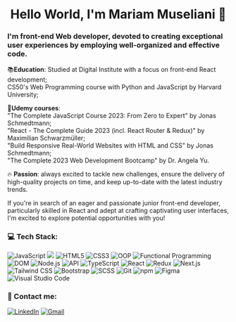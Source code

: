 <h1 align="center">Hello World, I'm Mariam Museliani 👋</h1>

### I'm front-end Web developer, devoted to creating exceptional user experiences by employing well-organized and effective code.

📚**Education**: Studied at Digital Institute with a focus on front-end React development; <br/>
                 CS50's Web Programming course with Python and JavaScript by Harvard University; 

🎯**Udemy courses**: <br/>
"The Complete JavaScript Course 2023: From Zero to Expert" by Jonas Schmedtmann; <br/>
"React - The Complete Guide 2023 (incl. React Router & Redux)" by Maximilian Schwarzmüller; <br/>
"Build Responsive Real-World Websites with HTML and CSS" by Jonas Schmedtmann; <br/>
"The Complete 2023 Web Development Bootcamp" by Dr. Angela Yu.


🔥 **Passion**: always excited to tackle new challenges, ensure the delivery of high-quality projects on time, and keep up-to-date with the latest industry trends.

If you're in search of an eager and passionate junior front-end developer, particularly skilled in React and adept at crafting captivating user interfaces, I'm excited to explore potential opportunities with you!

### 💻 Tech Stack:





![JavaScript](https://img.shields.io/badge/JavaScript-%23F7DF1E.svg?style=for-the-badge&logo=javascript&logoColor=black) 
<img src="https://img.shields.io/badge/Swift-FA7343?style=for-the-badge&logo=swift&logoColor=white"> 
![HTML5](https://img.shields.io/badge/HTML5-%23E34F26.svg?style=for-the-badge&logo=html5&logoColor=white)
![CSS3](https://img.shields.io/badge/CSS3-%231572B6.svg?style=for-the-badge&logo=css3&logoColor=white)
![OOP](https://img.shields.io/badge/OOP-%23415F9D.svg?style=for-the-badge) 
![Functional Programming](https://img.shields.io/badge/Functional%20Programming-%2351B7F0.svg?style=for-the-badge) 
![DOM](https://img.shields.io/badge/DOM-%23F7DF1E.svg?style=for-the-badge) 
![Node.js](https://img.shields.io/badge/Node.js-%23339933.svg?style=for-the-badge&logo=node.js&logoColor=white) 
![API](https://img.shields.io/badge/API-%236DB33F.svg?style=for-the-badge) 
![TypeScript](https://img.shields.io/badge/TypeScript-%233178C6.svg?style=for-the-badge&logo=typescript&logoColor=white) 
![React](https://img.shields.io/badge/React-%2361DAFB.svg?style=for-the-badge&logo=react&logoColor=white)
![Redux](https://img.shields.io/badge/Redux-%23764ABC.svg?style=for-the-badge&logo=redux&logoColor=white)
![Next.js](https://img.shields.io/badge/Next.js-%2361DAFB.svg?style=for-the-badge&logo=next.js&logoColor=white)
![Tailwind CSS](https://img.shields.io/badge/Tailwind%20CSS-%231a202c.svg?style=for-the-badge)
![Bootstrap](https://img.shields.io/badge/Bootstrap-%23563D7C.svg?style=for-the-badge&logo=bootstrap&logoColor=white)
![SCSS](https://img.shields.io/badge/SCSS-%23CC6699.svg?style=for-the-badge)
![Git](https://img.shields.io/badge/Git-%23F05032.svg?style=for-the-badge&logo=git&logoColor=white)
![npm](https://img.shields.io/badge/npm-%23CB3837.svg?style=for-the-badge&logo=npm)
![Figma](https://img.shields.io/badge/Figma-%23F24E1E.svg?style=for-the-badge&logo=figma&logoColor=white)
![Visual Studio Code](https://img.shields.io/badge/Visual%20Studio%20Code-%23007ACC.svg?style=for-the-badge&logo=visual%20studio%20code&logoColor=white)

### 📧 Contact me:
[![LinkedIn](https://img.shields.io/badge/LinkedIn-%230077B5.svg?style=for-the-badge&logo=linkedin&logoColor=white)](https://www.linkedin.com/in/mariam-museliani-932024243/)
[![Gmail](https://img.shields.io/badge/Gmail-%23D14836.svg?style=for-the-badge&logo=gmail&logoColor=white)](mailto:marimuseliani010@gmail.com)
